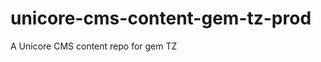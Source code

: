 unicore-cms-content-gem-tz-prod
===============================

A Unicore CMS content repo for gem TZ
